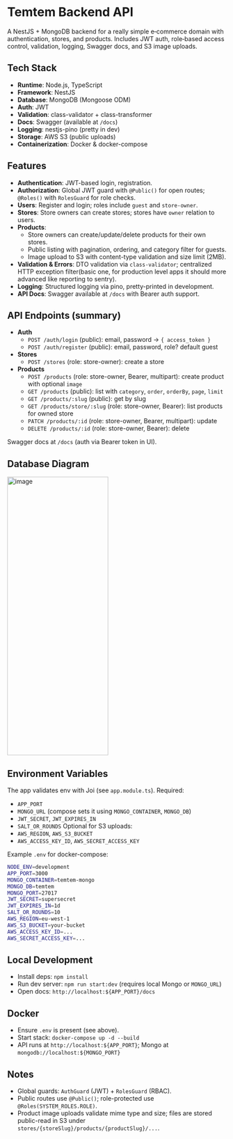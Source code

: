 # Temtem Backend API

A NestJS + MongoDB backend for a really simple e‑commerce domain with authentication, stores, and products. Includes JWT auth, role‑based access control, validation, logging, Swagger docs, and S3 image uploads.

## Tech Stack

- **Runtime**: Node.js, TypeScript
- **Framework**: NestJS
- **Database**: MongoDB (Mongoose ODM)
- **Auth**: JWT
- **Validation**: class-validator + class-transformer
- **Docs**: Swagger (available at `/docs`)
- **Logging**: nestjs-pino (pretty in dev)
- **Storage**: AWS S3 (public uploads)
- **Containerization**: Docker & docker-compose

## Features

- **Authentication**: JWT-based login, registration.
- **Authorization**: Global JWT guard with `@Public()` for open routes; `@Roles()` with `RolesGuard` for role checks.
- **Users**: Register and login; roles include `guest` and `store-owner`.
- **Stores**: Store owners can create stores; stores have `owner` relation to users.
- **Products**:
  - Store owners can create/update/delete products for their own stores.
  - Public listing with pagination, ordering, and category filter for guests.
  - Image upload to S3 with content-type validation and size limit (2MB).
- **Validation & Errors**: DTO validation via `class-validator`; centralized HTTP exception filter(basic one, for production level apps it should more advanced like reporting to sentry).
- **Logging**: Structured logging via pino, pretty-printed in development.
- **API Docs**: Swagger available at `/docs` with Bearer auth support.

## API Endpoints (summary)

- **Auth**
  - `POST /auth/login` (public): email, password → `{ access_token }`
  - `POST /auth/register` (public): email, password, role? default guest
- **Stores**
  - `POST /stores` (role: store-owner): create a store
- **Products**
  - `POST /products` (role: store-owner, Bearer, multipart): create product with optional `image`
  - `GET /products` (public): list with `category`, `order`, `orderBy`, `page`, `limit`
  - `GET /products/:slug` (public): get by slug
  - `GET /products/store/:slug` (role: store-owner, Bearer): list products for owned store
  - `PATCH /products/:id` (role: store-owner, Bearer, multipart): update
  - `DELETE /products/:id` (role: store-owner, Bearer): delete

Swagger docs at `/docs` (auth via Bearer token in UI).

## Database Diagram
<img width="232" height="640" alt="image" src="https://github.com/user-attachments/assets/b304577c-ea7e-48d4-88ba-34e286100d00" />


## Environment Variables

The app validates env with Joi (see `app.module.ts`). Required:

- `APP_PORT`
- `MONGO_URL` (compose sets it using `MONGO_CONTAINER`, `MONGO_DB`)
- `JWT_SECRET`, `JWT_EXPIRES_IN`
- `SALT_OR_ROUNDS`
  Optional for S3 uploads:
- `AWS_REGION`, `AWS_S3_BUCKET`
- `AWS_ACCESS_KEY_ID`, `AWS_SECRET_ACCESS_KEY`

Example `.env` for docker-compose:

```bash
NODE_ENV=development
APP_PORT=3000
MONGO_CONTAINER=temtem-mongo
MONGO_DB=temtem
MONGO_PORT=27017
JWT_SECRET=supersecret
JWT_EXPIRES_IN=1d
SALT_OR_ROUNDS=10
AWS_REGION=eu-west-1
AWS_S3_BUCKET=your-bucket
AWS_ACCESS_KEY_ID=...
AWS_SECRET_ACCESS_KEY=...
```

## Local Development

- Install deps: `npm install`
- Run dev server: `npm run start:dev` (requires local Mongo or `MONGO_URL`)
- Open docs: `http://localhost:${APP_PORT}/docs`

## Docker

- Ensure `.env` is present (see above).
- Start stack: `docker-compose up -d --build`
- API runs at `http://localhost:${APP_PORT}`; Mongo at `mongodb://localhost:${MONGO_PORT}`

## Notes

- Global guards: `AuthGuard` (JWT) + `RolesGuard` (RBAC).
- Public routes use `@Public()`; role-protected use `@Roles(SYSTEM_ROLES.ROLE)`.
- Product image uploads validate mime type and size; files are stored public-read in S3 under `stores/{storeSlug}/products/{productSlug}/...`.

